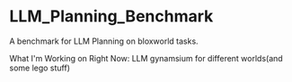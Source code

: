 # LLM_Planning_Benchmark
A benchmark for LLM Planning on bloxworld tasks.

What I'm Working on Right Now:
LLM gynamsium for different worlds(and some lego stuff)

